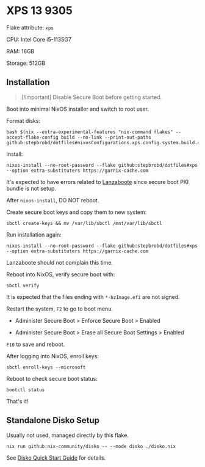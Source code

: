 # XPS 13 9305

Flake attribute: `xps`

CPU: Intel Core i5-1135G7

RAM: 16GB

Storage: 512GB

## Installation

> [!Important] Disable Secure Boot before getting started.

Boot into minimal NixOS installer and switch to root user.

Format disks:

```shell
bash $(nix --extra-experimental-features "nix-command flakes" --accept-flake-config build --no-link --print-out-paths github:stepbrobd/dotfiles#nixosConfigurations.xps.config.system.build.diskoScript)
```

Install:

```shell
nixos-install --no-root-password --flake github:stepbrobd/dotfiles#xps --option extra-substituters https://garnix-cache.com
```

It's expected to have errors related to
[Lanzaboote](https://github.com/nix-community/lanzaboote) since secure boot PKI
bundle is not setup.

After `nixos-install`, DO NOT reboot.

Create secure boot keys and copy them to new system:

```shell
sbctl create-keys && mv /var/lib/sbctl /mnt/var/lib/sbctl
```

Run installation again:

```shell
nixos-install --no-root-password --flake github:stepbrobd/dotfiles#xps --option extra-substituters https://garnix-cache.com
```

Lanzaboote should not complain this time.

Reboot into NixOS, verify secure boot with:

```shell
sbctl verify
```

It is expected that the files ending with `*-bzImage.efi` are not signed.

Restart the system, `F2` to go to boot menu.

- Administer Secure Boot > Enforce Secure Boot > Enabled

- Administer Secure Boot > Erase all Secure Boot Settings > Enabled

`F10` to save and reboot.

After logging into NixOS, enroll keys:

```shell
sbctl enroll-keys --microsoft
```

Reboot to check secure boot status:

```shell
bootctl status
```

That's it!

## Standalone Disko Setup

Usually not used, managed directly by this flake.

```shell
nix run github:nix-community/disko -- --mode disko ./disko.nix
```

See
[Disko Quick Start Guide](https://github.com/nix-community/disko/blob/master/docs/quickstart.md)
for details.
